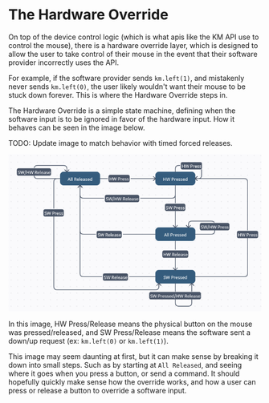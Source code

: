 # The Hardware Override

On top of the device control logic (which is what apis like the KM API use to control the mouse), there is a hardware
override layer, which is designed to allow the user to take control of their mouse in the event that their software
provider incorrectly uses the API.

For example, if the software provider sends `km.left(1)`, and mistakenly never sends `km.left(0)`, the user likely
wouldn't want their mouse to be stuck down forever. This is where the Hardware Override steps in.

The Hardware Override is a simple state machine, defining when the software input is to be ignored in favor of the
hardware input. How it behaves can be seen in the image below.

TODO: Update image to match behavior with timed forced releases.

![Hardware Override State Machine](imgs/hardware_override_state_machine.png)

In this image, HW Press/Release means the physical button on the mouse was pressed/released, and SW Press/Release means
the software sent a down/up request (ex: `km.left(0)` or `km.left(1)`).

This image may seem daunting at first, but it can make sense by breaking it down into small steps. Such as by starting
at `All Released`, and seeing where it goes when you press a button, or send a command. It should hopefully quickly
make sense how the override works, and how a user can press or release a button to override a software input.
